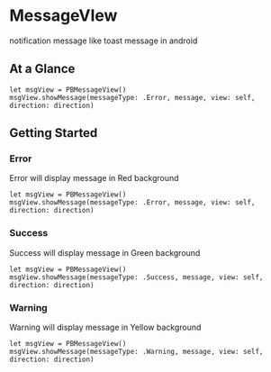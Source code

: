 # MessageVIew
notification message like toast message in android

## At a Glance
```
let msgView = PBMessageView()
msgView.showMessage(messageType: .Error, message, view: self, direction: direction)
```

## Getting Started

### Error
Error will display message in Red background
```
let msgView = PBMessageView()
msgView.showMessage(messageType: .Error, message, view: self, direction: direction)
```

### Success
Success will display message in Green background
```
let msgView = PBMessageView()
msgView.showMessage(messageType: .Success, message, view: self, direction: direction)
```

### Warning
Warning will display message in Yellow background
```
let msgView = PBMessageView()
msgView.showMessage(messageType: .Warning, message, view: self, direction: direction)
```
